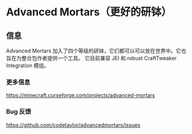 # Advanced Mortars（更好的研钵）

## 信息

Advanced Mortars 加入了四个等级的研钵，它们都可以可以放在世界中。它也旨在为整合包作者提供一个工具。 它目前兼容 JEI 和 robust CraftTweaker Integration 模组。

### 更多信息

https://minecraft.curseforge.com/projects/advanced-mortars

### Bug 反馈

https://github.com/codetaylor/advancedmortars/issues